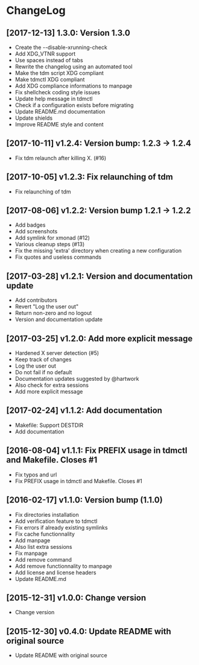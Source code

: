 # ChangeLog

## [2017-12-13] 1.3.0: Version 1.3.0

* Create the --disable-xrunning-check
* Add XDG_VTNR support
* Use spaces instead of tabs
* Rewrite the changelog using an automated tool
* Make the tdm script XDG compliant
* Make tdmctl XDG compliant
* Add XDG compliance informations to manpage
* Fix shellcheck coding style issues
* Update help message in tdmctl
* Check if a configuration exists before migrating
* Update README.md documentation
* Update shields
* Improve README style and content

## [2017-10-11] v1.2.4: Version bump: 1.2.3 -> 1.2.4

* Fix tdm relaunch after killing X. (#16)

## [2017-10-05] v1.2.3: Fix relaunching of tdm

* Fix relaunching of tdm

## [2017-08-06] v1.2.2: Version bump 1.2.1 -> 1.2.2

* Add badges
* Add screenshots
* Add symlink for xmonad (#12)
* Various cleanup steps (#13)
* Fix the missing 'extra' directory when creating a new configuration
* Fix quotes and useless commands

## [2017-03-28] v1.2.1: Version and documentation update

* Add contributors
* Revert "Log the user out"
* Return non-zero and no logout
* Version and documentation update

## [2017-03-25] v1.2.0: Add more explicit message

* Hardened X server detection (#5)
* Keep track of changes
* Log the user out
* Do not fail if no default
* Documentation updates suggested by @hartwork
* Also check for extra sessions
* Add more explicit message

## [2017-02-24] v1.1.2: Add documentation

* Makefile: Support DESTDIR
* Add documentation

## [2016-08-04] v1.1.1: Fix PREFIX usage in tdmctl and Makefile. Closes #1

* Fix typos and url
* Fix PREFIX usage in tdmctl and Makefile. Closes #1

## [2016-02-17] v1.1.0: Version bump (1.1.0)

* Fix directories installation
* Add verification feature to tdmctl
* Fix errors if already existing symlinks
* Fix cache functionnality
* Add manpage
* Also list extra sessions
* Fix manpage
* Add remove command
* Add remove functionnality to manpage
* Add license and license headers
* Update README.md

## [2015-12-31] v1.0.0: Change version

* Change version

## [2015-12-30] v0.4.0: Update README with original source

* Update README with original source

